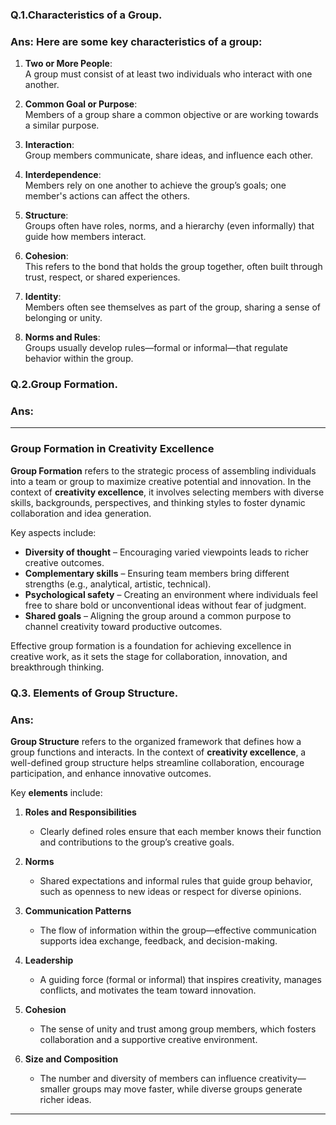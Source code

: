 ### Q.1.Characteristics of a Group.
### Ans: Here are some **key characteristics of a group**:

1. **Two or More People**:  
   A group must consist of at least two individuals who interact with one another.

2. **Common Goal or Purpose**:  
   Members of a group share a common objective or are working towards a similar purpose.

3. **Interaction**:  
   Group members communicate, share ideas, and influence each other.

4. **Interdependence**:  
   Members rely on one another to achieve the group’s goals; one member's actions can affect the others.

5. **Structure**:  
   Groups often have roles, norms, and a hierarchy (even informally) that guide how members interact.

6. **Cohesion**:  
   This refers to the bond that holds the group together, often built through trust, respect, or shared experiences.

7. **Identity**:  
   Members often see themselves as part of the group, sharing a sense of belonging or unity.

8. **Norms and Rules**:  
   Groups usually develop rules—formal or informal—that regulate behavior within the group.

### Q.2.Group Formation.
### Ans:

---

### **Group Formation in Creativity Excellence**

**Group Formation** refers to the strategic process of assembling individuals into a team or group to maximize creative potential and innovation. In the context of **creativity excellence**, it involves selecting members with diverse skills, backgrounds, perspectives, and thinking styles to foster dynamic collaboration and idea generation. 

Key aspects include:
- **Diversity of thought** – Encouraging varied viewpoints leads to richer creative outcomes.
- **Complementary skills** – Ensuring team members bring different strengths (e.g., analytical, artistic, technical).
- **Psychological safety** – Creating an environment where individuals feel free to share bold or unconventional ideas without fear of judgment.
- **Shared goals** – Aligning the group around a common purpose to channel creativity toward productive outcomes.

Effective group formation is a foundation for achieving excellence in creative work, as it sets the stage for collaboration, innovation, and breakthrough thinking.

### Q.3. Elements of Group Structure.
### Ans:
**Group Structure** refers to the organized framework that defines how a group functions and interacts. In the context of **creativity excellence**, a well-defined group structure helps streamline collaboration, encourage participation, and enhance innovative outcomes.

Key **elements** include:

1. **Roles and Responsibilities**  
   - Clearly defined roles ensure that each member knows their function and contributions to the group’s creative goals.

2. **Norms**  
   - Shared expectations and informal rules that guide group behavior, such as openness to new ideas or respect for diverse opinions.

3. **Communication Patterns**  
   - The flow of information within the group—effective communication supports idea exchange, feedback, and decision-making.

4. **Leadership**  
   - A guiding force (formal or informal) that inspires creativity, manages conflicts, and motivates the team toward innovation.

5. **Cohesion**  
   - The sense of unity and trust among group members, which fosters collaboration and a supportive creative environment.

6. **Size and Composition**  
   - The number and diversity of members can influence creativity—smaller groups may move faster, while diverse groups generate richer ideas.

---
